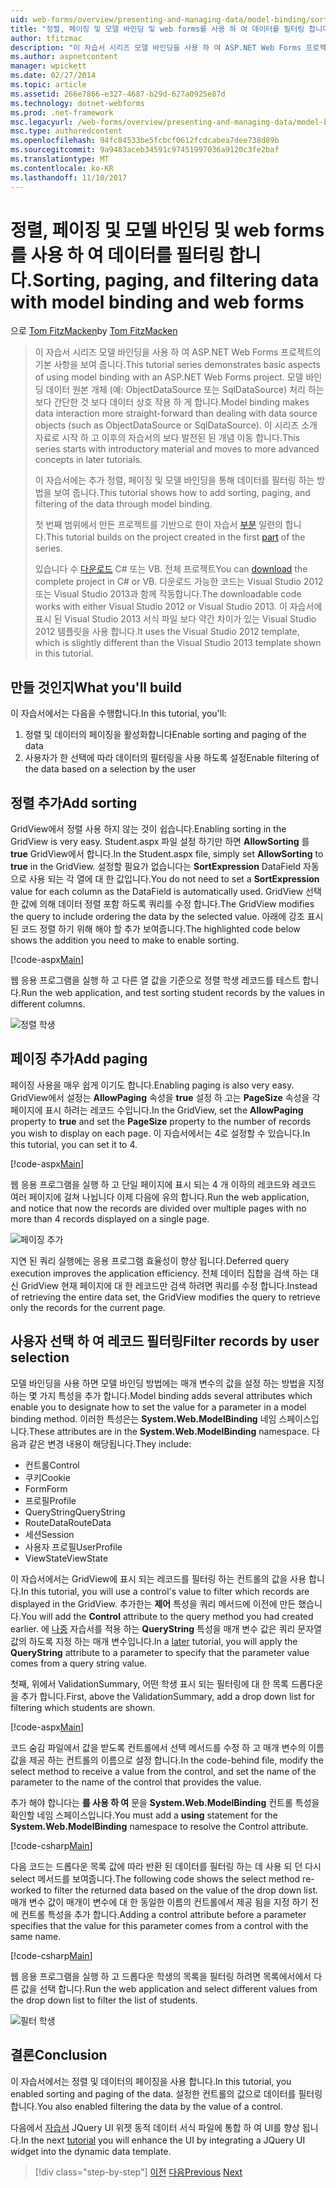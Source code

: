 ```yaml
---
uid: web-forms/overview/presenting-and-managing-data/model-binding/sorting-paging-and-filtering-data
title: "정렬, 페이징 및 모델 바인딩 및 web forms를 사용 하 여 데이터를 필터링 합니다. | Microsoft Docs"
author: tfitzmac
description: "이 자습서 시리즈 모델 바인딩을 사용 하 여 ASP.NET Web Forms 프로젝트의 기본 사항을 보여 줍니다. 모델 바인딩 데이터 상호 작용 하 게 더 많은 직선-중..."
ms.author: aspnetcontent
manager: wpickett
ms.date: 02/27/2014
ms.topic: article
ms.assetid: 266e7866-e327-4687-b29d-627a0925e87d
ms.technology: dotnet-webforms
ms.prod: .net-framework
msc.legacyurl: /web-forms/overview/presenting-and-managing-data/model-binding/sorting-paging-and-filtering-data
msc.type: authoredcontent
ms.openlocfilehash: 94fc84533be5fcbcf0612fcdcabea7dee738d89b
ms.sourcegitcommit: 9a9483aceb34591c97451997036a9120c3fe2baf
ms.translationtype: MT
ms.contentlocale: ko-KR
ms.lasthandoff: 11/10/2017
---
```

<a name="sorting-paging-and-filtering-data-with-model-binding-and-web-forms"></a><span data-ttu-id="201c8-104">정렬, 페이징 및 모델 바인딩 및 web forms를 사용 하 여 데이터를 필터링 합니다.</span><span class="sxs-lookup"><span data-stu-id="201c8-104">Sorting, paging, and filtering data with model binding and web forms</span></span>
====================
<span data-ttu-id="201c8-105">으로 [Tom FitzMacken](https://github.com/tfitzmac)</span><span class="sxs-lookup"><span data-stu-id="201c8-105">by [Tom FitzMacken](https://github.com/tfitzmac)</span></span>

> <span data-ttu-id="201c8-106">이 자습서 시리즈 모델 바인딩을 사용 하 여 ASP.NET Web Forms 프로젝트의 기본 사항을 보여 줍니다.</span><span class="sxs-lookup"><span data-stu-id="201c8-106">This tutorial series demonstrates basic aspects of using model binding with an ASP.NET Web Forms project.</span></span> <span data-ttu-id="201c8-107">모델 바인딩 데이터 원본 개체 (예: ObjectDataSource 또는 SqlDataSource) 처리 하는 보다 간단한 것 보다 데이터 상호 작용 하 게 합니다.</span><span class="sxs-lookup"><span data-stu-id="201c8-107">Model binding makes data interaction more straight-forward than dealing with data source objects (such as ObjectDataSource or SqlDataSource).</span></span> <span data-ttu-id="201c8-108">이 시리즈 소개 자료로 시작 하 고 이후의 자습서의 보다 발전된 된 개념 이동 합니다.</span><span class="sxs-lookup"><span data-stu-id="201c8-108">This series starts with introductory material and moves to more advanced concepts in later tutorials.</span></span>
> 
> <span data-ttu-id="201c8-109">이 자습서에는 추가 정렬, 페이징 및 모델 바인딩을 통해 데이터를 필터링 하는 방법을 보여 줍니다.</span><span class="sxs-lookup"><span data-stu-id="201c8-109">This tutorial shows how to add sorting, paging, and filtering of the data through model binding.</span></span>
> 
> <span data-ttu-id="201c8-110">첫 번째 범위에서 만든 프로젝트를 기반으로 한이 자습서 [부분](retrieving-data.md) 일련의 합니다.</span><span class="sxs-lookup"><span data-stu-id="201c8-110">This tutorial builds on the project created in the first [part](retrieving-data.md) of the series.</span></span>
> 
> <span data-ttu-id="201c8-111">있습니다 수 [다운로드](https://go.microsoft.com/fwlink/?LinkId=286116) C# 또는 VB. 전체 프로젝트</span><span class="sxs-lookup"><span data-stu-id="201c8-111">You can [download](https://go.microsoft.com/fwlink/?LinkId=286116) the complete project in C# or VB.</span></span> <span data-ttu-id="201c8-112">다운로드 가능한 코드는 Visual Studio 2012 또는 Visual Studio 2013과 함께 작동합니다.</span><span class="sxs-lookup"><span data-stu-id="201c8-112">The downloadable code works with either Visual Studio 2012 or Visual Studio 2013.</span></span> <span data-ttu-id="201c8-113">이 자습서에 표시 된 Visual Studio 2013 서식 파일 보다 약간 차이가 있는 Visual Studio 2012 템플릿을 사용 합니다.</span><span class="sxs-lookup"><span data-stu-id="201c8-113">It uses the Visual Studio 2012 template, which is slightly different than the Visual Studio 2013 template shown in this tutorial.</span></span>


## <a name="what-youll-build"></a><span data-ttu-id="201c8-114">만들 것인지</span><span class="sxs-lookup"><span data-stu-id="201c8-114">What you'll build</span></span>

<span data-ttu-id="201c8-115">이 자습서에서는 다음을 수행합니다.</span><span class="sxs-lookup"><span data-stu-id="201c8-115">In this tutorial, you'll:</span></span>

1. <span data-ttu-id="201c8-116">정렬 및 데이터의 페이징을 활성화합니다</span><span class="sxs-lookup"><span data-stu-id="201c8-116">Enable sorting and paging of the data</span></span>
2. <span data-ttu-id="201c8-117">사용자가 한 선택에 따라 데이터의 필터링을 사용 하도록 설정</span><span class="sxs-lookup"><span data-stu-id="201c8-117">Enable filtering of the data based on a selection by the user</span></span>

## <a name="add-sorting"></a><span data-ttu-id="201c8-118">정렬 추가</span><span class="sxs-lookup"><span data-stu-id="201c8-118">Add sorting</span></span>

<span data-ttu-id="201c8-119">GridView에서 정렬 사용 하지 않는 것이 쉽습니다.</span><span class="sxs-lookup"><span data-stu-id="201c8-119">Enabling sorting in the GridView is very easy.</span></span> <span data-ttu-id="201c8-120">Student.aspx 파일 설정 하기만 하면 **AllowSorting** 를 **true** GridView에서 합니다.</span><span class="sxs-lookup"><span data-stu-id="201c8-120">In the Student.aspx file, simply set **AllowSorting** to **true** in the GridView.</span></span> <span data-ttu-id="201c8-121">설정할 필요가 없습니다는 **SortExpression** DataField 자동으로 사용 되는 각 열에 대 한 값입니다.</span><span class="sxs-lookup"><span data-stu-id="201c8-121">You do not need to set a **SortExpression** value for each column as the DataField is automatically used.</span></span> <span data-ttu-id="201c8-122">GridView 선택한 값에 의해 데이터 정렬 포함 하도록 쿼리를 수정 합니다.</span><span class="sxs-lookup"><span data-stu-id="201c8-122">The GridView modifies the query to include ordering the data by the selected value.</span></span> <span data-ttu-id="201c8-123">아래에 강조 표시 된 코드 정렬 하기 위해 해야 할 추가 보여줍니다.</span><span class="sxs-lookup"><span data-stu-id="201c8-123">The highlighted code below shows the addition you need to make to enable sorting.</span></span>

[!code-aspx[Main](sorting-paging-and-filtering-data/samples/sample1.aspx?highlight=5)]

<span data-ttu-id="201c8-124">웹 응용 프로그램을 실행 하 고 다른 열 값을 기준으로 정렬 학생 레코드를 테스트 합니다.</span><span class="sxs-lookup"><span data-stu-id="201c8-124">Run the web application, and test sorting student records by the values in different columns.</span></span>

![정렬 학생](sorting-paging-and-filtering-data/_static/image2.png)

## <a name="add-paging"></a><span data-ttu-id="201c8-126">페이징 추가</span><span class="sxs-lookup"><span data-stu-id="201c8-126">Add paging</span></span>

<span data-ttu-id="201c8-127">페이징 사용을 매우 쉽게 이기도 합니다.</span><span class="sxs-lookup"><span data-stu-id="201c8-127">Enabling paging is also very easy.</span></span> <span data-ttu-id="201c8-128">GridView에서 설정는 **AllowPaging** 속성을 **true** 설정 하 고는 **PageSize** 속성을 각 페이지에 표시 하려는 레코드 수입니다.</span><span class="sxs-lookup"><span data-stu-id="201c8-128">In the GridView, set the **AllowPaging** property to **true** and set the **PageSize** property to the number of records you wish to display on each page.</span></span> <span data-ttu-id="201c8-129">이 자습서에서는 4로 설정할 수 있습니다.</span><span class="sxs-lookup"><span data-stu-id="201c8-129">In this tutorial, you can set it to 4.</span></span>

[!code-aspx[Main](sorting-paging-and-filtering-data/samples/sample2.aspx?highlight=5)]

<span data-ttu-id="201c8-130">웹 응용 프로그램을 실행 하 고 단일 페이지에 표시 되는 4 개 이하의 레코드와 레코드 여러 페이지에 걸쳐 나뉩니다 이제 다음에 유의 합니다.</span><span class="sxs-lookup"><span data-stu-id="201c8-130">Run the web application, and notice that now the records are divided over multiple pages with no more than 4 records displayed on a single page.</span></span>

![페이징 추가](sorting-paging-and-filtering-data/_static/image4.png)

<span data-ttu-id="201c8-132">지연 된 쿼리 실행에는 응용 프로그램 효율성이 향상 됩니다.</span><span class="sxs-lookup"><span data-stu-id="201c8-132">Deferred query execution improves the application efficiency.</span></span> <span data-ttu-id="201c8-133">전체 데이터 집합을 검색 하는 대신 GridView 현재 페이지에 대 한 레코드만 검색 하려면 쿼리를 수정 합니다.</span><span class="sxs-lookup"><span data-stu-id="201c8-133">Instead of retrieving the entire data set, the GridView modifies the query to retrieve only the records for the current page.</span></span>

## <a name="filter-records-by-user-selection"></a><span data-ttu-id="201c8-134">사용자 선택 하 여 레코드 필터링</span><span class="sxs-lookup"><span data-stu-id="201c8-134">Filter records by user selection</span></span>

<span data-ttu-id="201c8-135">모델 바인딩을 사용 하면 모델 바인딩 방법에는 매개 변수의 값을 설정 하는 방법을 지정 하는 몇 가지 특성을 추가 합니다.</span><span class="sxs-lookup"><span data-stu-id="201c8-135">Model binding adds several attributes which enable you to designate how to set the value for a parameter in a model binding method.</span></span> <span data-ttu-id="201c8-136">이러한 특성은는 **System.Web.ModelBinding** 네임 스페이스입니다.</span><span class="sxs-lookup"><span data-stu-id="201c8-136">These attributes are in the **System.Web.ModelBinding** namespace.</span></span> <span data-ttu-id="201c8-137">다음과 같은 변경 내용이 해당됩니다.</span><span class="sxs-lookup"><span data-stu-id="201c8-137">They include:</span></span>

- <span data-ttu-id="201c8-138">컨트롤</span><span class="sxs-lookup"><span data-stu-id="201c8-138">Control</span></span>
- <span data-ttu-id="201c8-139">쿠키</span><span class="sxs-lookup"><span data-stu-id="201c8-139">Cookie</span></span>
- <span data-ttu-id="201c8-140">Form</span><span class="sxs-lookup"><span data-stu-id="201c8-140">Form</span></span>
- <span data-ttu-id="201c8-141">프로필</span><span class="sxs-lookup"><span data-stu-id="201c8-141">Profile</span></span>
- <span data-ttu-id="201c8-142">QueryString</span><span class="sxs-lookup"><span data-stu-id="201c8-142">QueryString</span></span>
- <span data-ttu-id="201c8-143">RouteData</span><span class="sxs-lookup"><span data-stu-id="201c8-143">RouteData</span></span>
- <span data-ttu-id="201c8-144">세션</span><span class="sxs-lookup"><span data-stu-id="201c8-144">Session</span></span>
- <span data-ttu-id="201c8-145">사용자 프로필</span><span class="sxs-lookup"><span data-stu-id="201c8-145">UserProfile</span></span>
- <span data-ttu-id="201c8-146">ViewState</span><span class="sxs-lookup"><span data-stu-id="201c8-146">ViewState</span></span>

<span data-ttu-id="201c8-147">이 자습서에서는 GridView에 표시 되는 레코드를 필터링 하는 컨트롤의 값을 사용 합니다.</span><span class="sxs-lookup"><span data-stu-id="201c8-147">In this tutorial, you will use a control's value to filter which records are displayed in the GridView.</span></span> <span data-ttu-id="201c8-148">추가한는 **제어** 특성을 쿼리 메서드에 이전에 만든 했습니다.</span><span class="sxs-lookup"><span data-stu-id="201c8-148">You will add the **Control** attribute to the query method you had created earlier.</span></span> <span data-ttu-id="201c8-149">에 [나중](using-query-string-values-to-retrieve-data.md) 자습서를 적용 하는 **QueryString** 특성을 매개 변수 값은 쿼리 문자열 값의 하도록 지정 하는 매개 변수입니다.</span><span class="sxs-lookup"><span data-stu-id="201c8-149">In a [later](using-query-string-values-to-retrieve-data.md) tutorial, you will apply the **QueryString** attribute to a parameter to specify that the parameter value comes from a query string value.</span></span>

<span data-ttu-id="201c8-150">첫째, 위에서 ValidationSummary, 어떤 학생 표시 되는 필터링에 대 한 목록 드롭다운을 추가 합니다.</span><span class="sxs-lookup"><span data-stu-id="201c8-150">First, above the ValidationSummary, add a drop down list for filtering which students are shown.</span></span>

[!code-aspx[Main](sorting-paging-and-filtering-data/samples/sample3.aspx?highlight=3-11)]

<span data-ttu-id="201c8-151">코드 숨김 파일에서 값을 받도록 컨트롤에서 선택 메서드를 수정 하 고 매개 변수의 이름 값을 제공 하는 컨트롤의 이름으로 설정 합니다.</span><span class="sxs-lookup"><span data-stu-id="201c8-151">In the code-behind file, modify the select method to receive a value from the control, and set the name of the parameter to the name of the control that provides the value.</span></span>

<span data-ttu-id="201c8-152">추가 해야 합니다는 **를 사용 하 여** 문을 **System.Web.ModelBinding** 컨트롤 특성을 확인할 네임 스페이스입니다.</span><span class="sxs-lookup"><span data-stu-id="201c8-152">You must add a **using** statement for the **System.Web.ModelBinding** namespace to resolve the Control attribute.</span></span>

[!code-csharp[Main](sorting-paging-and-filtering-data/samples/sample4.cs)]

<span data-ttu-id="201c8-153">다음 코드는 드롭다운 목록 값에 따라 반환 된 데이터를 필터링 하는 데 사용 되 던 다시 select 메서드를 보여줍니다.</span><span class="sxs-lookup"><span data-stu-id="201c8-153">The following code shows the select method re-worked to filter the returned data based on the value of the drop down list.</span></span> <span data-ttu-id="201c8-154">매개 변수 값이 매개이 변수에 대 한 동일한 이름의 컨트롤에서 제공 됨을 지정 하기 전에 컨트롤 특성을 추가 합니다.</span><span class="sxs-lookup"><span data-stu-id="201c8-154">Adding a control attribute before a parameter specifies that the value for this parameter comes from a control with the same name.</span></span>

[!code-csharp[Main](sorting-paging-and-filtering-data/samples/sample5.cs)]

<span data-ttu-id="201c8-155">웹 응용 프로그램을 실행 하 고 드롭다운 학생의 목록을 필터링 하려면 목록에서에서 다른 값을 선택 합니다.</span><span class="sxs-lookup"><span data-stu-id="201c8-155">Run the web application and select different values from the drop down list to filter the list of students.</span></span>

![필터 학생](sorting-paging-and-filtering-data/_static/image6.png)

## <a name="conclusion"></a><span data-ttu-id="201c8-157">결론</span><span class="sxs-lookup"><span data-stu-id="201c8-157">Conclusion</span></span>

<span data-ttu-id="201c8-158">이 자습서에서는 정렬 및 데이터의 페이징을 사용 합니다.</span><span class="sxs-lookup"><span data-stu-id="201c8-158">In this tutorial, you enabled sorting and paging of the data.</span></span> <span data-ttu-id="201c8-159">설정한 컨트롤의 값으로 데이터를 필터링 합니다.</span><span class="sxs-lookup"><span data-stu-id="201c8-159">You also enabled filtering the data by the value of a control.</span></span>

<span data-ttu-id="201c8-160">다음에서 [자습서](integrating-jquery-ui.md) JQuery UI 위젯 동적 데이터 서식 파일에 통합 하 여 UI를 향상 됩니다.</span><span class="sxs-lookup"><span data-stu-id="201c8-160">In the next [tutorial](integrating-jquery-ui.md) you will enhance the UI by integrating a JQuery UI widget into the dynamic data template.</span></span>

>[!div class="step-by-step"]
<span data-ttu-id="201c8-161">[이전](updating-deleting-and-creating-data.md)
[다음](integrating-jquery-ui.md)</span><span class="sxs-lookup"><span data-stu-id="201c8-161">[Previous](updating-deleting-and-creating-data.md)
[Next](integrating-jquery-ui.md)</span></span>
